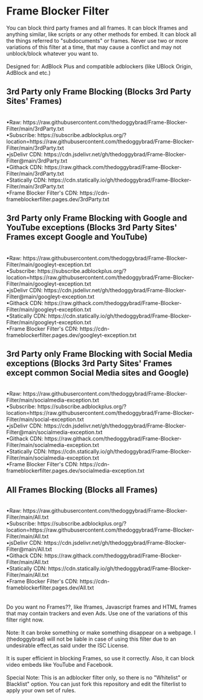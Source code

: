 # Frame Blocker Filter
You can block third party frames and all frames. It can block Iframes and anything similar, like scripts or any other methods for embed. It can block all the things referred to "subdocuments" or frames. Never use two or more variations of this filter at a time, that may cause a conflict and may not unblock/block whatever you want to.
<br>
<br>
Designed for: AdBlock Plus and compatible adblockers (like UBlock Origin, AdBlock and etc.)

## 3rd Party only Frame Blocking (Blocks 3rd Party Sites' Frames)
<br>
•Raw: https://raw.githubusercontent.com/thedoggybrad/Frame-Blocker-Filter/main/3rdParty.txt
<br>
•Subscribe: https://subscribe.adblockplus.org/?location=https://raw.githubusercontent.com/thedoggybrad/Frame-Blocker-Filter/main/3rdParty.txt
<br>
•jsDelivr CDN: https://cdn.jsdelivr.net/gh/thedoggybrad/Frame-Blocker-Filter@main/3rdParty.txt
<br>
•Githack CDN: https://raw.githack.com/thedoggybrad/Frame-Blocker-Filter/main/3rdParty.txt
<br>
•Statically CDN: https://cdn.statically.io/gh/thedoggybrad/Frame-Blocker-Filter/main/3rdParty.txt
<br>
•Frame Blocker Filter's CDN: https://cdn-frameblockerfilter.pages.dev/3rdParty.txt

## 3rd Party only Frame Blocking with Google and YouTube exceptions (Blocks 3rd Party Sites' Frames except Google and YouTube)
<br>
•Raw: https://raw.githubusercontent.com/thedoggybrad/Frame-Blocker-Filter/main/googleyt-exception.txt
<br>
•Subscribe: https://subscribe.adblockplus.org/?location=https://raw.githubusercontent.com/thedoggybrad/Frame-Blocker-Filter/main/googleyt-exception.txt
<br>
•jsDelivr CDN: https://cdn.jsdelivr.net/gh/thedoggybrad/Frame-Blocker-Filter@main/googleyt-exception.txt
<br>
•Githack CDN: https://raw.githack.com/thedoggybrad/Frame-Blocker-Filter/main/googleyt-exception.txt
<br>
•Statically CDN: https://cdn.statically.io/gh/thedoggybrad/Frame-Blocker-Filter/main/googleyt-exception.txt
<br>
•Frame Blocker Filter's CDN: https://cdn-frameblockerfilter.pages.dev/googleyt-exception.txt

## 3rd Party only Frame Blocking with Social Media exceptions (Blocks 3rd Party Sites' Frames except common Social Media sites and Google)
<br>
•Raw: https://raw.githubusercontent.com/thedoggybrad/Frame-Blocker-Filter/main/socialmedia-exception.txt
<br>
•Subscribe: https://subscribe.adblockplus.org/?location=https://raw.githubusercontent.com/thedoggybrad/Frame-Blocker-Filter/main/social-exception.txt
<br>
•jsDelivr CDN: https://cdn.jsdelivr.net/gh/thedoggybrad/Frame-Blocker-Filter@main/socialmedia-exception.txt
<br>
•Githack CDN: https://raw.githack.com/thedoggybrad/Frame-Blocker-Filter/main/socialmedia-exception.txt
<br>
•Statically CDN: https://cdn.statically.io/gh/thedoggybrad/Frame-Blocker-Filter/main/socialmedia-exception.txt
<br>
•Frame Blocker Filter's CDN: https://cdn-frameblockerfilter.pages.dev/socialmedia-exception.txt

## All Frames Blocking (Blocks all Frames)
<br>
•Raw: https://raw.githubusercontent.com/thedoggybrad/Frame-Blocker-Filter/main/All.txt
<br>
•Subscribe: https://subscribe.adblockplus.org/?location=https://raw.githubusercontent.com/thedoggybrad/Frame-Blocker-Filter/main/All.txt
<br>
•jsDelivr CDN: https://cdn.jsdelivr.net/gh/thedoggybrad/Frame-Blocker-Filter@main/All.txt
<br>
•Githack CDN: https://raw.githack.com/thedoggybrad/Frame-Blocker-Filter/main/All.txt
<br>
•Statically CDN: https://cdn.statically.io/gh/thedoggybrad/Frame-Blocker-Filter/main/All.txt
<br>
•Frame Blocker Filter's CDN: https://cdn-frameblockerfilter.pages.dev/All.txt
<br>
<br>
<br>
Do you want no Frames??, like Iframes, Javascript frames and HTML frames that may contain trackers and even Ads. Use one of the variations of this filter right now.
<br>
<br>
Note: It can broke something or make something disappear on a webpage. I (thedoggybrad) will not be liable in case of using this filter due to an undesirable effect,as said under the ISC License.
<br>
<br>
It is super efficient in blocking Frames, so use it correctly. Also, it can block video embeds like YouTube and Facebook.
<br>
<br>
Special Note: This is an adblocker filter only, so there is no "Whitelist" or Blacklist" option. You can just fork this repository and edit the filterlist to apply your own set of rules.
